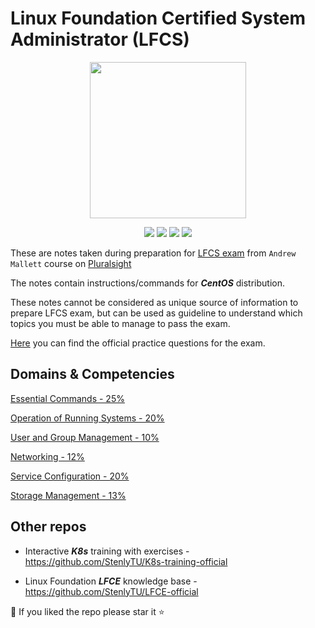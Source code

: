 # Linux Foundation Certified System Administrator (LFCS) 

<p align="center">
  <a href="https://kubernetes.io/" title="Redirect to Kubernetes page">
    <img src="https://images.youracclaim.com/size/340x340/images/1e6611ca-8afe-4ecc-ad4d-305fba52ee7e/1_LFCS-600x600.png" width="250" />
  </a>
</p>

<p align="center">
  <img src="https://img.shields.io/badge/contributions-welcome-brightgreen.svg">
  <img src="https://img.shields.io/github/issues-pr/StenlyTU/LFCS-official">
  <img src="https://img.shields.io/github/stars/StenlyTU/LFCS-official?style=social">
  <img src="https://img.shields.io/github/forks/StenlyTU/LFCS-official?style=social">
</p>

These are notes taken during preparation for [LFCS exam](https://training.linuxfoundation.org/certification/linux-foundation-certified-sysadmin-lfcs/) from `Andrew Mallett` course on [Pluralsight](https://app.pluralsight.com/paths/certificate/linux-foundation-certified-system-admin)

The notes contain instructions/commands for ***CentOS*** distribution.

These notes cannot be considered as unique source of information to prepare LFCS exam, but can be used as guideline to understand which topics you must be able to manage to pass the exam.

[Here](stuff/LFCS-Practice-Questions-v1.1.pdf) you can find the official practice questions for the exam.

## Domains & Competencies

[Essential Commands - 25%](stuff/EssentialCommands.md)

[Operation of Running Systems - 20%](stuff/OperationofRunningSystems.md)

[User and Group Management - 10%](stuff/UserandGroupManagement.md)

[Networking - 12%](stuff/Networking.md)

[Service Configuration - 20%](stuff/ServiceConfiguration.md)

[Storage Management - 13%](stuff/StorageManagement.md)

##  Other repos  ##

* Interactive ***K8s*** training with exercises - https://github.com/StenlyTU/K8s-training-official

* Linux Foundation ***LFCE*** knowledge base - https://github.com/StenlyTU/LFCE-official

:checkered_flag: If you liked the repo please star it :star: